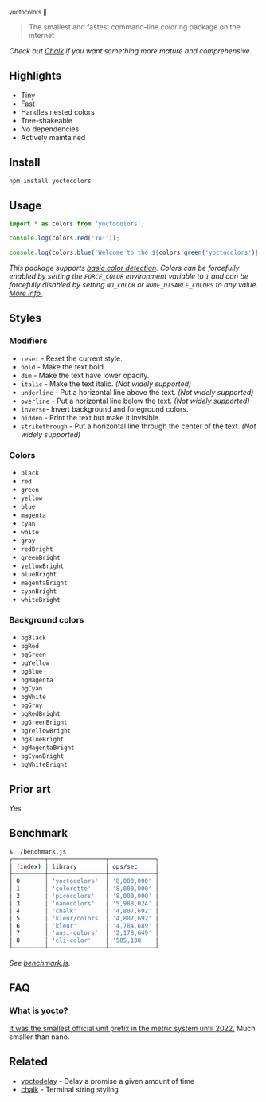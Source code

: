 <sup>yoctocolors 🌈</sup>

> The smallest and fastest command-line coloring package on the internet

*Check out [Chalk](https://github.com/chalk/chalk) if you want something more mature and comprehensive.*

## Highlights

- Tiny
- Fast
- Handles nested colors
- Tree-shakeable
- No dependencies
- Actively maintained

## Install

```sh
npm install yoctocolors
```

## Usage

```js
import * as colors from 'yoctocolors';

console.log(colors.red('Yo!'));

console.log(colors.blue(`Welcome to the ${colors.green('yoctocolors')} package!`));
```

*This package supports [basic color detection](https://nodejs.org/api/tty.html#writestreamhascolorscount-env). Colors can be forcefully enabled by setting the `FORCE_COLOR` environment variable to `1` and can be forcefully disabled by setting `NO_COLOR` or `NODE_DISABLE_COLORS` to any value. [More info.](https://nodejs.org/api/tty.html#writestreamgetcolordepthenv)*

## Styles

### Modifiers

- `reset` - Reset the current style.
- `bold` - Make the text bold.
- `dim` - Make the text have lower opacity.
- `italic` - Make the text italic. *(Not widely supported)*
- `underline` - Put a horizontal line above the text. *(Not widely supported)*
- `overline` - Put a horizontal line below the text. *(Not widely supported)*
- `inverse`- Invert background and foreground colors.
- `hidden` - Print the text but make it invisible.
- `strikethrough` - Put a horizontal line through the center of the text. *(Not widely supported)*

### Colors

- `black`
- `red`
- `green`
- `yellow`
- `blue`
- `magenta`
- `cyan`
- `white`
- `gray`
- `redBright`
- `greenBright`
- `yellowBright`
- `blueBright`
- `magentaBright`
- `cyanBright`
- `whiteBright`

### Background colors

- `bgBlack`
- `bgRed`
- `bgGreen`
- `bgYellow`
- `bgBlue`
- `bgMagenta`
- `bgCyan`
- `bgWhite`
- `bgGray`
- `bgRedBright`
- `bgGreenBright`
- `bgYellowBright`
- `bgBlueBright`
- `bgMagentaBright`
- `bgCyanBright`
- `bgWhiteBright`

## Prior art

Yes

## Benchmark

```sh
$ ./benchmark.js
┌─────────┬────────────────┬─────────────┐
│ (index) │ library        │ ops/sec     │
├─────────┼────────────────┼─────────────┤
│ 0       │ 'yoctocolors'  │ '8,000,000' │
│ 1       │ 'colorette'    │ '8,000,000' │
│ 2       │ 'picocolors'   │ '8,000,000' │
│ 3       │ 'nanocolors'   │ '5,988,024' │
│ 4       │ 'chalk'        │ '4,807,692' │
│ 5       │ 'kleur/colors' │ '4,807,692' │
│ 6       │ 'kleur'        │ '4,784,689' │
│ 7       │ 'ansi-colors'  │ '2,178,649' │
│ 8       │ 'cli-color'    │ '585,138'   │
└─────────┴────────────────┴─────────────┘
```

*See [benchmark.js](benchmark.js).*

## FAQ

### What is yocto?

[It was the smallest official unit prefix in the metric system until 2022.](https://en.wikipedia.org/wiki/Yocto-) Much smaller than nano.

## Related

- [yoctodelay](https://github.com/sindresorhus/yoctodelay) - Delay a promise a given amount of time
- [chalk](https://github.com/chalk/chalk) - Terminal string styling
